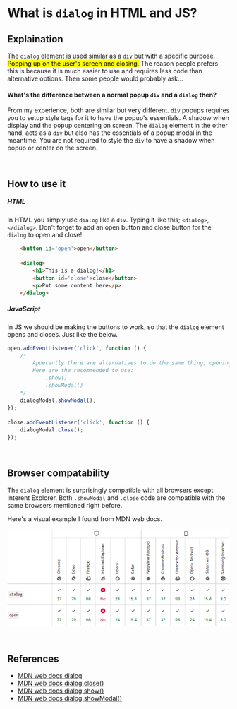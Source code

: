 # What is `dialog` in HTML and JS?

## Explaination

The `dialog` element is used similar as a `div` but with a specific purpose. <mark>Popping up on the user's screen and closing.</mark> The reason people prefers this is because it is much easier to use and requires less code than alternative options. Then some people would probably ask...

#### What's the difference between a normal popup `div` and a `dialog` then?

From my experience, both are similar but very different. `div` popups requires you to setup style tags for it to have the popup's essentials. A shadow when display and the popup centering on screen. The `dialog` element in the other hand, acts as a `div` but also has the essentials of a popup modal in the meantime. You are not required to style the `div` to have a shadow when popup or center on the screen.

<br>

## How to use it
##### HTML
In HTML you simply use `dialog` like a `div`. Typing it like this; `<dialog>`, `</dialog>`. Don't forget to add an open button and close button for the `dialog` to open and close!
```html
    <button id='open'>open</button>

    <dialog>
        <h1>This is a dialog!</h1>
        <button id='close'>close</button>
        <p>Put some content here</p>
    </dialog>
```

##### JavaScript
In JS we should be making the buttons to work, so that the `dialog` element opens and closes. Just like the below.
```js
open.addEventListener('click', function () {
    /*
        Apperently there are alternatives to do the same thing; opening the dialog.
        Here are the recommended to use:
            .show()
            .showModal()
    */
    dialogModal.showModal();
});

close.addEventListener('click', function () {
    dialogModal.close();
});
```

<br>

## Browser compatability
The `dialog` element is surprisingly compatible with all browsers except Interent Explorer. Both `.showModal` and `.close` code are compatible with the same browsers mentioned right before. 

Here's a visual example I found from MDN web docs.

![Table of compatibility](Screenshot%202022-05-16%20152000.png)

<br>

## References 
- [MDN web docs dialog](https://developer.mozilla.org/en-US/docs/Web/HTML/Element/dialog)
- [MDN web docs dialog.close()](https://developer.mozilla.org/en-US/docs/Web/API/HTMLDialogElement/close)
- [MDN web docs dialog.show()](https://developer.mozilla.org/en-US/docs/Web/API/HTMLDialogElement/show)
- [MDN web docs dialog.showModal()](https://developer.mozilla.org/en-US/docs/Web/API/HTMLDialogElement/showModal)
